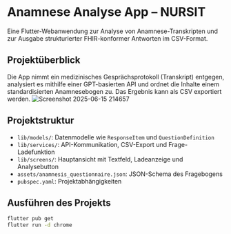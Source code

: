 # Anamnese Analyse App – NURSIT

Eine Flutter-Webanwendung zur Analyse von Anamnese-Transkripten und zur Ausgabe strukturierter FHIR-konformer Antworten im CSV-Format.

## Projektüberblick

Die App nimmt ein medizinisches Gesprächsprotokoll (Transkript) entgegen, analysiert es mithilfe einer GPT-basierten API und ordnet die Inhalte einem standardisierten Anamnesebogen zu. Das Ergebnis kann als CSV exportiert werden.
![Screenshot 2025-06-15 214657](https://github.com/user-attachments/assets/2c454628-fae0-4f5c-b19d-d35edd583bf1)

## Projektstruktur

- `lib/models/`: Datenmodelle wie `ResponseItem` und `QuestionDefinition`
- `lib/services/`: API-Kommunikation, CSV-Export und Frage-Ladefunktion
- `lib/screens/`: Hauptansicht mit Textfeld, Ladeanzeige und Analysebutton
- `assets/anamnesis_questionnaire.json`: JSON-Schema des Fragebogens
- `pubspec.yaml`: Projektabhängigkeiten

## Ausführen des Projekts

```bash
flutter pub get
flutter run -d chrome
